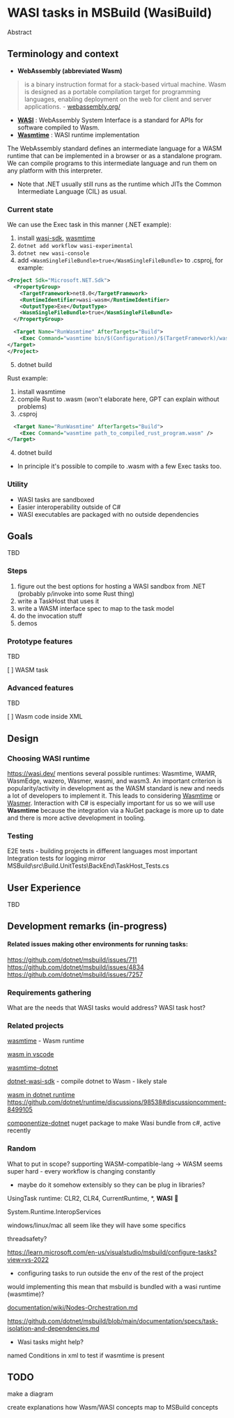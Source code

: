 # WASI tasks in MSBuild (WasiBuild)
Abstract

## Terminology and context
-  **WebAssembly (abbreviated Wasm)**
> is a binary instruction format for a stack-based virtual machine. Wasm is designed as a portable compilation target for programming languages, enabling deployment on the web for client and server applications. - [webassembly.org/](https://webassembly.org/)

- [**WASI**](https://wasi.dev/) : WebAssembly System Interface is a standard for APIs for software compiled to Wasm.
- [**Wasmtime**](https://wasmtime.dev) : WASI runtime implementation 

The WebAssembly standard defines an intermediate language for a WASM runtime that can be implemented in a browser or as a standalone program. 
We can compile programs to this intermediate language and run them on any platform with this interpreter. 
- Note that .NET usually still runs as the runtime which JITs the Common Intermediate Language (CIL) as usual.

### Current state
We can use the Exec task in this manner (.NET example):

1. install [wasi-sdk](https://github.com/WebAssembly/wasi-sdk), [wasmtime](https://wasmtime.dev)
1. `dotnet add workflow wasi-experimental`
2. `dotnet new wasi-console`
3. add `<WasmSingleFileBundle>true</WasmSingleFileBundle>` to .csproj,
 for example: 
```xml
<Project Sdk="Microsoft.NET.Sdk">
  <PropertyGroup>
    <TargetFramework>net8.0</TargetFramework>
    <RuntimeIdentifier>wasi-wasm</RuntimeIdentifier>
    <OutputType>Exe</OutputType>
    <WasmSingleFileBundle>true</WasmSingleFileBundle>
  </PropertyGroup>

  <Target Name="RunWasmtime" AfterTargets="Build">
    <Exec Command="wasmtime bin/$(Configuration)/$(TargetFramework)/wasi-wasm/AppBundle/$(AssemblyName).wasm" />
</Target>
</Project>
```
5. dotnet build


Rust example:
1. install wasmtime
2. compile Rust to .wasm (won't elaborate here, GPT can explain without problems)
3. .csproj
```xml
  <Target Name="RunWasmtime" AfterTargets="Build">
    <Exec Command="wasmtime path_to_compiled_rust_program.wasm" />
</Target>
```
4. dotnet build
- In principle it's possible to compile to .wasm with a few Exec tasks too.

### Utility
- WASI tasks are sandboxed
- Easier interoperability outside of C#
- WASI executables are packaged with no outside dependencies 

## Goals
TBD


### Steps
1. figure out the best options for hosting a WASI sandbox from .NET (probably p/invoke into some Rust thing)
2. write a TaskHost that uses it
3. write a WASM interface spec to map to the task model
4. do the invocation stuff
5. demos

### Prototype features
TBD

[ ] WASM task 

### Advanced features
TBD

[ ] Wasm code inside XML 
<!-- [] Wasm-supported language code inside XML -->

## Design
### Choosing WASI runtime
https://wasi.dev/ mentions several possible runtimes: Wasmtime, WAMR, WasmEdge, wazero, Wasmer, wasmi, and wasm3.
An important criterion is popularity/activity in development as the WASM standard is new and needs a lot of developers to implement it.
This leads to considering [Wasmtime](https://wasmtime.dev/) or [Wasmer](https://wasmer.io/).
Interaction with C# is especially important for us so we will use **Wasmtime** because the integration via a NuGet package is more up to date and there is more active development in tooling. 

### Testing
E2E tests - building projects in different languages most important
Integration tests for logging
mirror MSBuild\src\Build.UnitTests\BackEnd\TaskHost_Tests.cs

## User Experience
TBD

## Development remarks (in-progress)

#### Related issues making other environments for running tasks:
https://github.com/dotnet/msbuild/issues/711
https://github.com/dotnet/msbuild/issues/4834
https://github.com/dotnet/msbuild/issues/7257

### Requirements gathering
What are the needs that WASI tasks would address?
WASI task host?


### Related projects

[wasmtime](https://wasmtime.dev/) - Wasm runtime

[wasm in vscode](https://github.com/microsoft/vscode-wasm)

[wasmtime-dotnet](https://github.com/bytecodealliance/wasmtime-dotnet)

[dotnet-wasi-sdk](https://github.com/dotnet/dotnet-wasi-sdk) - compile dotnet to Wasm - likely stale


[wasm in dotnet runtime](https://github.com/dotnet/runtime/tree/main/src/mono/wasm)
https://github.com/dotnet/runtime/discussions/98538#discussioncomment-8499105

[componentize-dotnet](https://github.com/bytecodealliance/componentize-dotnet) nuget package to make Wasi bundle from c#, active recently

### Random
What to put in scope? 
supporting WASM-compatible-lang -> WASM seems super hard - every workflow is changing constantly
- maybe do it somehow extensibly so they can be plug in libraries?

UsingTask runtime: CLR2, CLR4, CurrentRuntime, \*, **WASI** 🤔

System.Runtime.InteropServices

windows/linux/mac all seem like they will have some specifics

threadsafety?

https://learn.microsoft.com/en-us/visualstudio/msbuild/configure-tasks?view=vs-2022
- configuring tasks to run outside the env of the rest of the project


would implementing this mean that msbuild is bundled with a wasi runtime (wasmtime)?

[documentation/wiki/Nodes-Orchestration.md](documentation/wiki/Nodes-Orchestration.md)

https://github.com/dotnet/msbuild/blob/main/documentation/specs/task-isolation-and-dependencies.md
- Wasi tasks might help?



named Conditions in xml to test if wasmtime is present



## TODO

make a diagram

create explanations how Wasm/WASI concepts map to MSBuild concepts